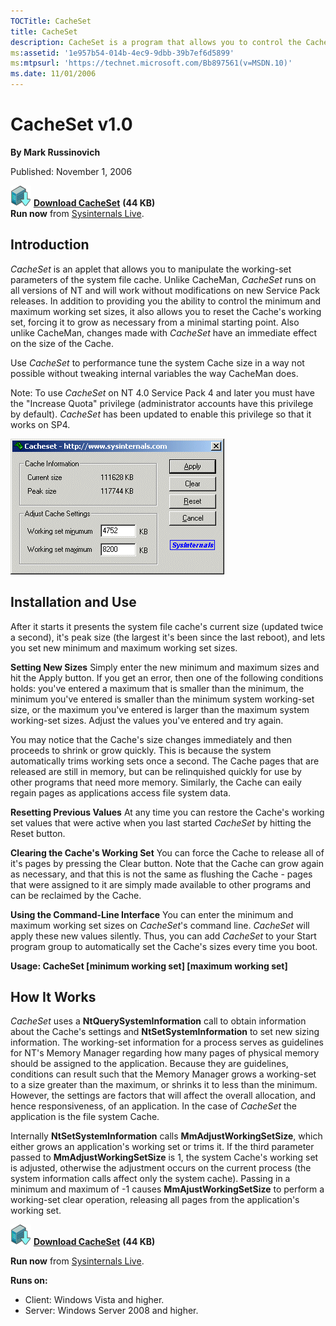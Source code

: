 ```yaml
---
TOCTitle: CacheSet
title: CacheSet
description: CacheSet is a program that allows you to control the Cache Manager's working set size using functions provided by NT.
ms:assetid: '1e957b54-014b-4ec9-9dbb-39b7ef6d5899'
ms:mtpsurl: 'https://technet.microsoft.com/Bb897561(v=MSDN.10)'
ms.date: 11/01/2006
---
```


# CacheSet v1.0

**By Mark Russinovich**

Published: November 1, 2006

[![Download](media/shared/Download_sm.png)](https://download.sysinternals.com/files/CacheSet.zip) [**Download CacheSet**](https://download.sysinternals.com/files/CacheSet.zip) **(44 KB)**  
**Run now** from [Sysinternals Live](https://live.sysinternals.com/Cacheset.exe).

## Introduction

*CacheSet* is an applet that allows you to manipulate the working-set
parameters of the system file cache. Unlike CacheMan, *CacheSet* runs on
all versions of NT and will work without modifications on new Service
Pack releases. In addition to providing you the ability to control the
minimum and maximum working set sizes, it also allows you to reset the
Cache's working set, forcing it to grow as necessary from a minimal
starting point. Also unlike CacheMan, changes made with *CacheSet* have
an immediate effect on the size of the Cache.

Use *CacheSet* to performance tune the system Cache size in a way not
possible without tweaking internal variables the way CacheMan does.

Note: To use *CacheSet* on NT 4.0 Service Pack 4 and later you must have
the "Increase Quota" privilege (administrator accounts have this
privilege by default). *CacheSet* has been updated to enable this
privilege so that it works on SP4.

![CacheSet](media/cacheset/CacheSet.gif)

## Installation and Use

After it starts it presents the system file cache's current size
(updated twice a second), it's peak size (the largest it's been since
the last reboot), and lets you set new minimum and maximum working set
sizes.

**Setting New Sizes**
Simply enter the new minimum and maximum sizes and hit the Apply button.
If you get an error, then one of the following conditions holds: you've
entered a maximum that is smaller than the minimum, the minimum you've
entered is smaller than the minimum system working-set size, or the
maximum you've entered is larger than the maximum system working-set
sizes. Adjust the values you've entered and try again.

You may notice that the Cache's size changes immediately and then
proceeds to shrink or grow quickly. This is because the system
automatically trims working sets once a second. The Cache pages that are
released are still in memory, but can be relinquished quickly for use by
other programs that need more memory. Similarly, the Cache can eaily
regain pages as applications access file system data.

**Resetting Previous Values**
At any time you can restore the Cache's working set values that were
active when you last started *CacheSet* by hitting the Reset button.

**Clearing the Cache's Working Set**
You can force the Cache to release all of it's pages by pressing the
Clear button. Note that the Cache can grow again as necessary, and that
this is not the same as flushing the Cache - pages that were assigned to
it are simply made available to other programs and can be reclaimed by
the Cache.

**Using the Command-Line Interface**
You can enter the minimum and maximum working set sizes on *CacheSet*'s
command line. *CacheSet* will apply these new values silently. Thus, you
can add *CacheSet* to your Start program group to automatically set the
Cache's sizes every time you boot.

**Usage: CacheSet \[minimum working set\] \[maximum working set\]**

## How It Works

*CacheSet* uses a **NtQuerySystemInformation** call to obtain
information about the Cache's settings and **NtSetSystemInformation** to
set new sizing information. The working-set information for a process
serves as guidelines for NT's Memory Manager regarding how many pages of
physical memory should be assigned to the application. Because they are
guidelines, conditions can result such that the Memory Manager grows a
working-set to a size greater than the maximum, or shrinks it to less
than the minimum. However, the settings are factors that will affect the
overall allocation, and hence responsiveness, of an application. In the
case of *CacheSet* the application is the file system Cache.

Internally **NtSetSystemInformation** calls **MmAdjustWorkingSetSize**,
which either grows an application's working set or trims it. If the
third parameter passed to **MmAdjustWorkingSetSize** is 1, the system
Cache's working set is adjusted, otherwise the adjustment occurs on the
current process (the system information calls affect only the system
cache). Passing in a minimum and maximum of -1 causes
**MmAjustWorkingSetSize** to perform a working-set clear operation,
releasing all pages from the application's working set.

[![Download](media/shared/Download_sm.png)](https://download.sysinternals.com/files/CacheSet.zip) [**Download CacheSet**](https://download.sysinternals.com/files/CacheSet.zip) **(44 KB)**

**Run now** from [Sysinternals Live](https://live.sysinternals.com/Cacheset.exe).

**Runs on:**

- Client: Windows Vista and higher.
- Server: Windows Server 2008 and higher.

